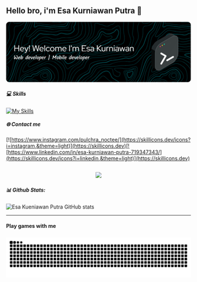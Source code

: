 ## Hello bro, i'm Esa Kurniawan Putra 👋

![Esa kurniawan](Image/github-header-image.png)

<!--
**esawah/esawah** is a ✨ _special_ ✨ repository because its `README.md` (this file) appears on your GitHub profile.

Here are some ideas to get you started:

- 🔭 I’m currently working on ...
- 🌱 I’m currently learning ...
- 👯 I’m looking to collaborate on ...
- 🤔 I’m looking for help with ...
- 💬 Ask me about ...
- 📫 How to reach me: ...
- 😄 Pronouns: ...
- ⚡ Fun fact: ...
-->

##### 💻 Skills

[![My Skills](https://skillicons.dev/icons?i=html,css,js,dart,python,react,tailwind,vite,figma,flutter,django,docker,firebase,postman,unity,mysql,sqlite,git&theme=light)](https://skillicons.dev)

##### 🌐 Contact me

<!-- ![https://www.instagram.com/pulchra_noctee/](https://img.shields.io/badge/Instagram-E4405F?style=for-the-badge&logo=instagram&logoColor=white) -->

[![https://www.instagram.com/pulchra_noctee/](https://skillicons.dev/icons?i=instagram,&theme=light)](https://skillicons.dev)[![https://www.linkedin.com/in/esa-kurniawan-putra-719347343/](https://skillicons.dev/icons?i=linkedin,&theme=light)](https://skillicons.dev)

## <!-- ![https://www.linkedin.com/in/esa-kurniawan-putra-719347343/](    https://img.shields.io/badge/LinkedIn-0077B5?style=for-the-badge&logo=linkedin&logoColor=white) -->

<div align="center">
  <img src="https://profile-counter.glitch.me/esawah/count.svg?"  />
</div>

##### 📊 Github Stats:

![Esa Kueniawan Putra GitHub stats](https://github-readme-stats.vercel.app/api?username=esawah&show_icons=true&theme=radical)

---
#### Play games with me
###

<img src="https://raw.githubusercontent.com/esawah/esawah/output/snake.svg" alt="Snake animation" />

###
